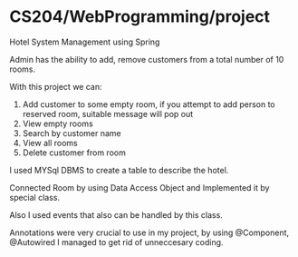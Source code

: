# CS204/WebProgramming/project
Hotel System Management using Spring

Admin has the ability to add, remove customers from a total number of 10 rooms.

With this project we can:
1) Add customer to some empty room, if you attempt to add person to reserved room, suitable message will pop out
2) View empty rooms
3) Search by customer name
4) View all rooms
5) Delete customer from room

I used MYSql DBMS to create a table to describe the hotel.

Connected Room by using Data Access Object and Implemented it by special class.

Also I used events that also can be handled by this class.

Annotations were very crucial to use in my project, by using @Component, @Autowired I managed to get rid of unneccesary coding.


